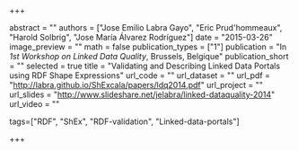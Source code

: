 +++

abstract = ""
authors = ["Jose Emilio Labra Gayo", "Eric Prud'hommeaux", "Harold Solbrig", "Jose María Álvarez Rodríguez"]
date = "2015-03-26"
image_preview = ""
math = false
publication_types = ["1"]
publication = "In *1st Workshop on Linked Data Quality*, Brussels, Belgique"
publication_short = ""
selected = true
title = "Validating and Describing Linked Data Portals using RDF Shape Expressions"
url_code = ""
url_dataset = ""
url_pdf = "http://labra.github.io/ShExcala/papers/ldq2014.pdf"
url_project = ""
url_slides = "http://www.slideshare.net/jelabra/linked-dataquality-2014"
url_video = ""

tags=["RDF", "ShEx", "RDF-validation", "Linked-data-portals"]

+++


